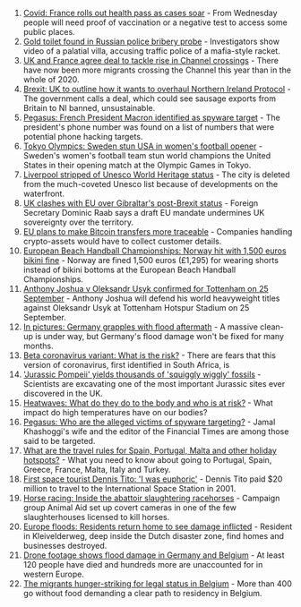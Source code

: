 1. [Covid: France rolls out health pass as cases soar](https://www.bbc.co.uk/news/world-europe-57907678) - From Wednesday people will need proof of vaccination or a negative test to access some public places.
2. [Gold toilet found in Russian police bribery probe](https://www.bbc.co.uk/news/world-europe-57914270) - Investigators show video of a palatial villa, accusing traffic police of a mafia-style racket.
3. [UK and France agree deal to tackle rise in Channel crossings](https://www.bbc.co.uk/news/uk-57909188) - There have now been more migrants crossing the Channel this year than in the whole of 2020.
4. [Brexit: UK to outline how it wants to overhaul Northern Ireland Protocol](https://www.bbc.co.uk/news/uk-politics-57911148) - The government calls a deal, which could see sausage exports from Britain to NI banned, unsustainable.
5. [Pegasus: French President Macron identified as spyware target](https://www.bbc.co.uk/news/world-europe-57907258) - The president's phone number was found on a list of numbers that were potential phone hacking targets.
6. [Tokyo Olympics: Sweden stun USA in women's football opener](https://www.bbc.co.uk/sport/olympics/57912250) - Sweden's women's football team stun world champions the United States in their opening match at the Olympic Games in Tokyo.
7. [Liverpool stripped of Unesco World Heritage status](https://www.bbc.co.uk/news/uk-england-merseyside-57879475) - The city is deleted from the much-coveted Unesco list because of developments on the waterfront.
8. [UK clashes with EU over Gibraltar's post-Brexit status](https://www.bbc.co.uk/news/uk-politics-57908376) - Foreign Secretary Dominic Raab says a draft EU mandate undermines UK sovereignty over the territory.
9. [EU plans to make Bitcoin transfers more traceable](https://www.bbc.co.uk/news/technology-57901113) - Companies handling crypto-assets would have to collect customer details.
10. [European Beach Handball Championships: Norway hit with 1,500 euros bikini fine](https://www.bbc.co.uk/sport/handball/57890430) - Norway are fined 1,500 euros (£1,295) for wearing shorts instead of bikini bottoms at the European Beach Handball Championships.
11. [Anthony Joshua v Oleksandr Usyk confirmed for Tottenham on 25 September](https://www.bbc.co.uk/sport/boxing/57907669) - Anthony Joshua will defend his world heavyweight titles against Oleksandr Usyk at Tottenham Hotspur Stadium on 25 September.
12. [In pictures: Germany grapples with flood aftermath](https://www.bbc.co.uk/news/world-europe-57902024) - A massive clean-up is under way, but Germany's flood damage won't be fixed for many months.
13. [Beta coronavirus variant: What is the risk?](https://www.bbc.co.uk/news/health-55534727) - There are fears that this version of coronavirus, first identified in South Africa, is
14. ['Jurassic Pompeii' yields thousands of 'squiggly wiggly' fossils](https://www.bbc.co.uk/news/science-environment-57853537) - Scientists are excavating one of the most important Jurassic sites ever discovered in the UK.
15. [Heatwaves: What do they do to the body and who is at risk?](https://www.bbc.co.uk/news/health-49112807) - What impact do high temperatures have on our bodies?
16. [Pegasus: Who are the alleged victims of spyware targeting?](https://www.bbc.co.uk/news/world-57891506) - Jamal Khashoggi's wife and the editor of the Financial Times are among those said to be targeted.
17. [What are the travel rules for Spain, Portugal, Malta and other holiday hotspots?](https://www.bbc.co.uk/news/explainers-56997931) - What you need to know about going to Portugal, Spain, Greece, France, Malta, Italy and Turkey.
18. [First space tourist Dennis Tito: 'I was euphoric'](https://www.bbc.co.uk/news/business-57891867) - Dennis Tito paid $20 million to travel to the International Space Station in 2001.
19. [Horse racing: Inside the abattoir slaughtering racehorses](https://www.bbc.co.uk/news/uk-57896848) - Campaign group Animal Aid set up covert cameras in one of the few slaughterhouses licensed to kill horses.
20. [Europe floods: Residents return home to see damage inflicted](https://www.bbc.co.uk/news/world-europe-57878577) - Resident in Kleivelderweg, deep inside the Dutch disaster zone, find homes and businesses destroyed.
21. [Drone footage shows flood damage in Germany and Belgium](https://www.bbc.co.uk/news/world-europe-57869617) - At least 120 people have died and hundreds more are unaccounted for in western Europe.
22. [The migrants hunger-striking for legal status in Belgium](https://www.bbc.co.uk/news/world-europe-57867823) - More than 400 go without food demanding a clear path to residency in Belgium.
